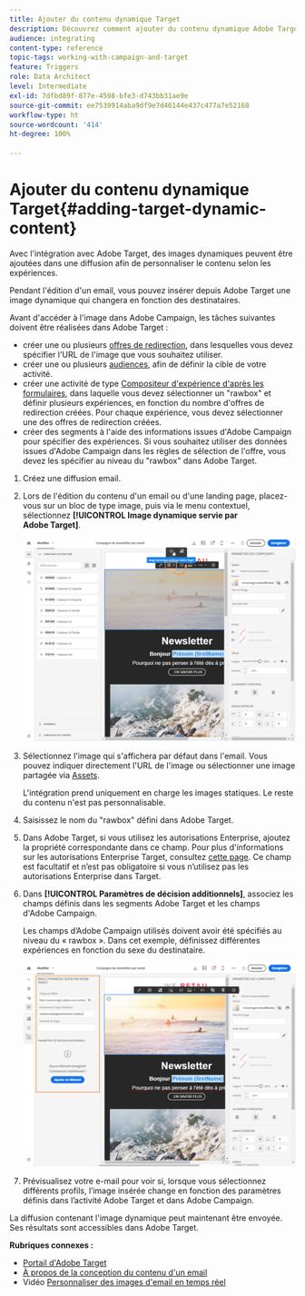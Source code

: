 ```yaml
---
title: Ajouter du contenu dynamique Target
description: Découvrez comment ajouter du contenu dynamique Adobe Target dans une de vos diffusions Adobe Campaign.
audience: integrating
content-type: reference
topic-tags: working-with-campaign-and-target
feature: Triggers
role: Data Architect
level: Intermediate
exl-id: 7dfbd89f-877e-4598-bfe3-d743bb31ae9e
source-git-commit: ee7539914aba9df9e7d46144e437c477a7e52168
workflow-type: ht
source-wordcount: '414'
ht-degree: 100%

---
```


# Ajouter du contenu dynamique Target{#adding-target-dynamic-content}

Avec l&#39;intégration avec Adobe Target, des images dynamiques peuvent être ajoutées dans une diffusion afin de personnaliser le contenu selon les expériences.

Pendant l&#39;édition d&#39;un email, vous pouvez insérer depuis Adobe Target une image dynamique qui changera en fonction des destinataires.

Avant d&#39;accéder à l&#39;image dans Adobe Campaign, les tâches suivantes doivent être réalisées dans Adobe Target :

* créer une ou plusieurs [offres de redirection](https://experienceleague.adobe.com/docs/target/using/experiences/offers/offer-redirect.html?lang=fr), dans lesquelles vous devez spécifier l&#39;URL de l&#39;image que vous souhaitez utiliser.
* créer une ou plusieurs [audiences](https://experienceleague.adobe.com/docs/target/using/audiences/create-audiences/audiences.html?lang=fr), afin de définir la cible de votre activité.
* créer une activité de type [Compositeur d&#39;expérience d&#39;après les formulaires](https://experienceleague.adobe.com/docs/target/using/experiences/form-experience-composer.html?lang=fr), dans laquelle vous devez sélectionner un &quot;rawbox&quot; et définir plusieurs expériences, en fonction du nombre d&#39;offres de redirection créées. Pour chaque expérience, vous devez sélectionner une des offres de redirection créées.
* créer des segments à l&#39;aide des informations issues d&#39;Adobe Campaign pour spécifier des expériences. Si vous souhaitez utiliser des données issues d&#39;Adobe Campaign dans les règles de sélection de l&#39;offre, vous devez les spécifier au niveau du &quot;rawbox&quot; dans Adobe Target.

1. Créez une diffusion email.
1. Lors de l&#39;édition du contenu d&#39;un email ou d&#39;une landing page, placez-vous sur un bloc de type image, puis via le menu contextuel, sélectionnez **[!UICONTROL Image dynamique servie par Adobe Target]**.

   ![](assets/tar_insert_dynamic_image.png)

1. Sélectionnez l&#39;image qui s&#39;affichera par défaut dans l&#39;email. Vous pouvez indiquer directement l&#39;URL de l&#39;image ou sélectionner une image partagée via [Assets](../../integrating/using/working-with-campaign-and-assets-core-service.md).

   L&#39;intégration prend uniquement en charge les images statiques. Le reste du contenu n&#39;est pas personnalisable.

1. Saisissez le nom du &quot;rawbox&quot; défini dans Adobe Target.
1. Dans Adobe Target, si vous utilisez les autorisations Enterprise, ajoutez la propriété correspondante dans ce champ. Pour plus d&#39;informations sur les autorisations Enterprise Target, consultez [cette page](https://experienceleague.adobe.com/docs/target/using/administer/manage-users/enterprise/properties-overview.html?lang=fr). Ce champ est facultatif et n’est pas obligatoire si vous n’utilisez pas les autorisations Enterprise dans Target.
1. Dans **[!UICONTROL Paramètres de décision additionnels]**, associez les champs définis dans les segments Adobe Target et les champs d&#39;Adobe Campaign.

   Les champs d’Adobe Campaign utilisés doivent avoir été spécifiés au niveau du « rawbox ». Dans cet exemple, définissez différentes expériences en fonction du sexe du destinataire.

   ![](assets/tar_additional_decisionning_parameters.png)

1. Prévisualisez votre e-mail pour voir si, lorsque vous sélectionnez différents profils, l’image insérée change en fonction des paramètres définis dans l’activité Adobe Target et dans Adobe Campaign.

La diffusion contenant l&#39;image dynamique peut maintenant être envoyée. Ses résultats sont accessibles dans Adobe Target.

**Rubriques connexes :**

* [Portail d&#39;Adobe Target](https://experienceleague.adobe.com/docs/target/using/integrate/campaign-and-target.html?lang=fr)
* [À propos de la conception du contenu d&#39;un email](../../designing/using/designing-content-in-adobe-campaign.md)
* Vidéo [Personnaliser des images d&#39;email en temps réel](https://helpx.adobe.com/fr/marketing-cloud/how-to/email-marketing.html)
